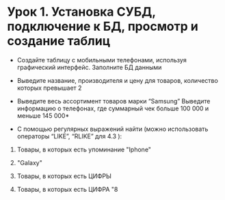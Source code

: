 # Урок 1. Установка СУБД, подключение к БД, просмотр и создание таблиц

* Создайте таблицу с мобильными телефонами, используя графический интерфейс. Заполните БД данными

* Выведите название, производителя и цену для товаров, количество которых превышает 2

* Выведите весь ассортимент товаров марки “Samsung”
Выведите информацию о телефонах, где суммарный чек больше 100 000 и меньше 145 000*

* С помощью регулярных выражений найти (можно использовать операторы “LIKE”, “RLIKE” для 4.3 ):

1. Товары, в которых есть упоминание "Iphone"

2.  "Galaxy"

3. Товары, в которых есть ЦИФРЫ

4. Товары, в которых есть ЦИФРА "8